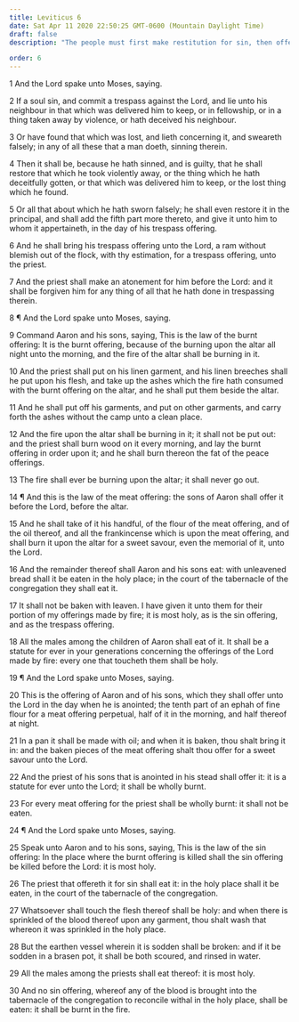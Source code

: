 ```yaml
---
title: Leviticus 6
date: Sat Apr 11 2020 22:50:25 GMT-0600 (Mountain Daylight Time)
draft: false
description: "The people must first make restitution for sin, then offer a trespass offering, and thereby gain forgiveness through atonement made by the priests."

order: 6
---
```

    
1 And the Lord spake unto Moses, saying.

2 If a soul sin, and commit a trespass against the Lord, and lie unto his neighbour in that which was delivered him to keep, or in fellowship, or in a thing taken away by violence, or hath deceived his neighbour.

3 Or have found that which was lost, and lieth concerning it, and sweareth falsely; in any of all these that a man doeth, sinning therein.

4 Then it shall be, because he hath sinned, and is guilty, that he shall restore that which he took violently away, or the thing which he hath deceitfully gotten, or that which was delivered him to keep, or the lost thing which he found.

5 Or all that about which he hath sworn falsely; he shall even restore it in the principal, and shall add the fifth part more thereto, and give it unto him to whom it appertaineth, in the day of his trespass offering.

6 And he shall bring his trespass offering unto the Lord, a ram without blemish out of the flock, with thy estimation, for a trespass offering, unto the priest.

7 And the priest shall make an atonement for him before the Lord: and it shall be forgiven him for any thing of all that he hath done in trespassing therein.

8 ¶ And the Lord spake unto Moses, saying.

9 Command Aaron and his sons, saying, This is the law of the burnt offering: It is the burnt offering, because of the burning upon the altar all night unto the morning, and the fire of the altar shall be burning in it.

10 And the priest shall put on his linen garment, and his linen breeches shall he put upon his flesh, and take up the ashes which the fire hath consumed with the burnt offering on the altar, and he shall put them beside the altar.

11 And he shall put off his garments, and put on other garments, and carry forth the ashes without the camp unto a clean place.

12 And the fire upon the altar shall be burning in it; it shall not be put out: and the priest shall burn wood on it every morning, and lay the burnt offering in order upon it; and he shall burn thereon the fat of the peace offerings.

13 The fire shall ever be burning upon the altar; it shall never go out.

14 ¶ And this is the law of the meat offering: the sons of Aaron shall offer it before the Lord, before the altar.

15 And he shall take of it his handful, of the flour of the meat offering, and of the oil thereof, and all the frankincense which is upon the meat offering, and shall burn it upon the altar for a sweet savour, even the memorial of it, unto the Lord.

16 And the remainder thereof shall Aaron and his sons eat: with unleavened bread shall it be eaten in the holy place; in the court of the tabernacle of the congregation they shall eat it.

17 It shall not be baken with leaven. I have given it unto them for their portion of my offerings made by fire; it is most holy, as is the sin offering, and as the trespass offering.

18 All the males among the children of Aaron shall eat of it. It shall be a statute for ever in your generations concerning the offerings of the Lord made by fire: every one that toucheth them shall be holy.

19 ¶ And the Lord spake unto Moses, saying.

20 This is the offering of Aaron and of his sons, which they shall offer unto the Lord in the day when he is anointed; the tenth part of an ephah of fine flour for a meat offering perpetual, half of it in the morning, and half thereof at night.

21 In a pan it shall be made with oil; and when it is baken, thou shalt bring it in: and the baken pieces of the meat offering shalt thou offer for a sweet savour unto the Lord.

22 And the priest of his sons that is anointed in his stead shall offer it: it is a statute for ever unto the Lord; it shall be wholly burnt.

23 For every meat offering for the priest shall be wholly burnt: it shall not be eaten.

24 ¶ And the Lord spake unto Moses, saying.

25 Speak unto Aaron and to his sons, saying, This is the law of the sin offering: In the place where the burnt offering is killed shall the sin offering be killed before the Lord: it is most holy.

26 The priest that offereth it for sin shall eat it: in the holy place shall it be eaten, in the court of the tabernacle of the congregation.

27 Whatsoever shall touch the flesh thereof shall be holy: and when there is sprinkled of the blood thereof upon any garment, thou shalt wash that whereon it was sprinkled in the holy place.

28 But the earthen vessel wherein it is sodden shall be broken: and if it be sodden in a brasen pot, it shall be both scoured, and rinsed in water.

29 All the males among the priests shall eat thereof: it is most holy.

30 And no sin offering, whereof any of the blood is brought into the tabernacle of the congregation to reconcile withal in the holy place, shall be eaten: it shall be burnt in the fire.
